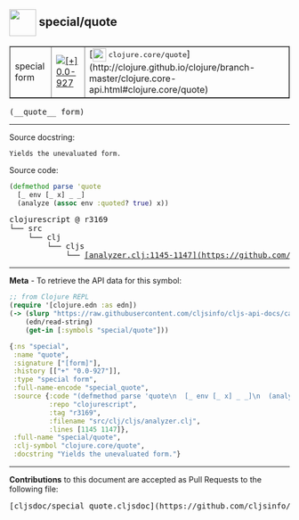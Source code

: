 ## <img width="48px" valign="middle" src="http://i.imgur.com/Hi20huC.png"> special/quote

 <table border="1">
<tr>

<td>special form</td>
<td><a href="https://github.com/cljsinfo/cljs-api-docs/tree/0.0-927"><img valign="middle" alt="[+] 0.0-927" src="https://img.shields.io/badge/+-0.0--927-lightgrey.svg"></a> </td>
<td>
[<img height="24px" valign="middle" src="http://i.imgur.com/1GjPKvB.png"> <samp>clojure.core/quote</samp>](http://clojure.github.io/clojure/branch-master/clojure.core-api.html#clojure.core/quote)
</td>
</tr>
</table>

 <samp>
(__quote__ form)<br>
</samp>

---




Source docstring:

```
Yields the unevaluated form.
```

Source code:

```clj
(defmethod parse 'quote
  [_ env [_ x] _ _]
  (analyze (assoc env :quoted? true) x))
```

 <pre>
clojurescript @ r3169
└── src
    └── clj
        └── cljs
            └── <ins>[analyzer.clj:1145-1147](https://github.com/clojure/clojurescript/blob/r3169/src/clj/cljs/analyzer.clj#L1145-L1147)</ins>
</pre>


---

__Meta__ - To retrieve the API data for this symbol:

```clj
;; from Clojure REPL
(require '[clojure.edn :as edn])
(-> (slurp "https://raw.githubusercontent.com/cljsinfo/cljs-api-docs/catalog/cljs-api.edn")
    (edn/read-string)
    (get-in [:symbols "special/quote"]))
```

```clj
{:ns "special",
 :name "quote",
 :signature ["[form]"],
 :history [["+" "0.0-927"]],
 :type "special form",
 :full-name-encode "special_quote",
 :source {:code "(defmethod parse 'quote\n  [_ env [_ x] _ _]\n  (analyze (assoc env :quoted? true) x))",
          :repo "clojurescript",
          :tag "r3169",
          :filename "src/clj/cljs/analyzer.clj",
          :lines [1145 1147]},
 :full-name "special/quote",
 :clj-symbol "clojure.core/quote",
 :docstring "Yields the unevaluated form."}

```

---

__Contributions__ to this document are accepted as Pull Requests to the following file:

 <pre>
[cljsdoc/special_quote.cljsdoc](https://github.com/cljsinfo/cljs-api-docs/blob/master/cljsdoc/special_quote.cljsdoc)
</pre>

